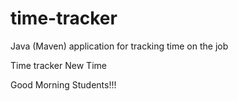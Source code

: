 # time-tracker
Java (Maven) application for tracking time on the job

Time tracker New Time

Good Morning Students!!!
